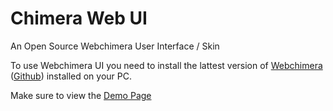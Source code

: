 Chimera Web UI
==============

An Open Source Webchimera User Interface / Skin

To use Webchimera UI you need to install the lattest version of <a href="http://sourceforge.net/projects/webchimera/" target="_blank">Webchimera</a> (<a href="https://github.com/RSATom/WebChimera" target="_blank">Github</a>) installed on your PC.

Make sure to view the <a href="http://movault.net/webchimera/" target="_blank">Demo Page</a>
